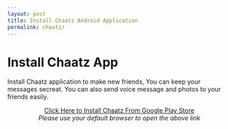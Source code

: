 ```yaml
---
layout: post
title: Install Chaatz Android Application
permalink: chaatz/
---
```


<div class="jumbotron">
  <h1>Install Chaatz App</h1>
  <p>Install Chaatz application to make new friends, You can keep your messages secreat. You can also send voice message and photos to your friends easily.</p>
<center><a class="btn btn-primary btn-lg" href="http://goo.gl/A9PNST" role="button">Click Here to Install Chaatz From Google Play Store</a><br/>
  <i>Please use your default browser to open the above link</i></center></p>
</div>
